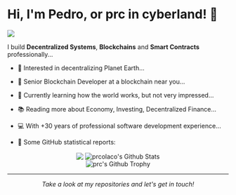 # Hi, I'm Pedro, or prc in cyberland! 👋

![](https://github.com/prcolaco/prcolaco/blob/master/icons/header_.png)

I build **Decentralized Systems**, **Blockchains** and **Smart Contracts** professionally...

* 🧐   Interested in decentralizing Planet Earth...
* 💼   Senior Blockchain Developer at a blockchain near you...
* 🌱   Currently learning how the world works, but not very impressed...
* 📚   Reading more about Economy, Investing, Decentralized Finance...
* 💻   With +30 years of professional software development experience...

* 👑   Some GitHub statistical reports:

<p align="center">
<img align="center" src="https://github-readme-stats.vercel.app/api/top-langs/?username=prcolaco&hide_langs_below=1&theme=dark&line_height=27&layout=compact" />
<img align="center" src="https://github-readme-stats.vercel.app/api?username=prcolaco&theme=dark&show_icons=true&count_private=true&include_all_commits=true&line_height=21" alt="prcolaco's Github Stats" />
<br>
<img align="center" src="https://github-profile-trophy.vercel.app/?username=prcolaco&theme=dark&column=7" alt="prc's Github Trophy" />
</p>

---

<p align="center">
  <i>Take a look at my repositories and let's get in touch!</i>
</p>

